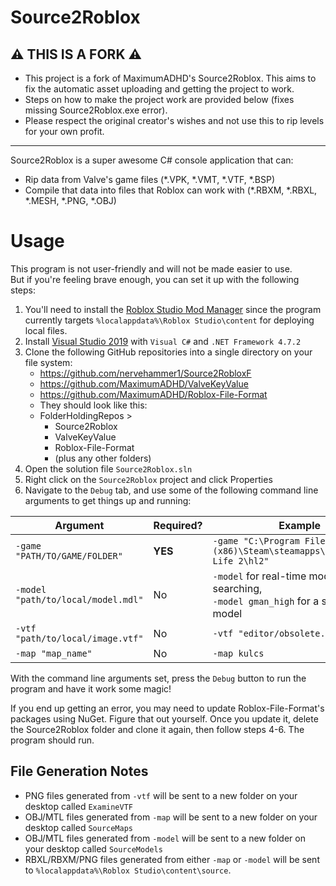 # Source2Roblox

## ⚠️ THIS IS A FORK ⚠️
- This project is a fork of MaximumADHD's Source2Roblox. This aims to fix the automatic asset uploading and getting the project to work.
- Steps on how to make the project work are provided below (fixes missing Source2Roblox.exe error).
- Please respect the original creator's wishes and not use this to rip levels for your own profit.

<hr/>

Source2Roblox is a super awesome C# console application that can:
- Rip data from Valve's game files (*.VPK, *.VMT, *.VTF, *.BSP)
- Compile that data into files that Roblox can work with (*.RBXM, *.RBXL, *.MESH, *.PNG, *.OBJ)

# Usage

This program is not user-friendly and will not be made easier to use.<br/> But if you're feeling brave enough, you can set it up with the following steps:

1. You'll need to install the [Roblox Studio Mod Manager](https://github.com/MaximumADHD/Roblox-Studio-Mod-Manager) since the program currently targets `%localappdata%\Roblox Studio\content` for deploying local files.
2. Install [Visual Studio 2019](https://c2rsetup.officeapps.live.com/c2r/downloadVS.aspx?sku=community&channel=Release&source=VSLandingPage&version=VS2019&cid=2030) with `Visual C#` and `.NET Framework 4.7.2`
3. Clone the following GitHub repositories into a single directory on your file system:
   - https://github.com/nervehammer1/Source2RobloxF
   - https://github.com/MaximumADHD/ValveKeyValue
   - https://github.com/MaximumADHD/Roblox-File-Format
   - They should look like this:
   	- FolderHoldingRepos >
   		- Source2Roblox
   		- ValveKeyValue
   		- Roblox-File-Format
   		- (plus any other folders)
4. Open the solution file `Source2Roblox.sln`
5. Right click on the `Source2Roblox` project and click Properties
6. Navigate to the `Debug` tab, and use some of the following command line arguments to get things up and running:

| **Argument**                         | **Required?** | **Example**                                                                         |
|--------------------------------------|---------------|-------------------------------------------------------------------------------------|
| `-game "PATH/TO/GAME/FOLDER"`        | **YES**       | `-game "C:\Program Files (x86)\Steam\steamapps\common\Half-Life 2\hl2"`             |
| `-model "path/to/local/model.mdl"`   | No            | `-model` for real-time model searching,<br/>`-model gman_high` for a specific model |
| `-vtf "path/to/local/image.vtf"`     | No            | `-vtf "editor/obsolete.vtf"`                                                        |
| `-map "map_name"`                    | No            | `-map kulcs`                                                                        |

With the command line arguments set, press the `Debug` button to run the program and have it work some magic!

If you end up getting an error, you may need to update Roblox-File-Format's packages using NuGet.
Figure that out yourself.
Once you update it, delete the Source2Roblox folder and clone it again, then follow steps 4-6. The program should run.

## File Generation Notes

- PNG files generated from `-vtf` will be sent to a new folder on your desktop called `ExamineVTF`
- OBJ/MTL files generated from `-map` will be sent to a new folder on your desktop called `SourceMaps`
- OBJ/MTL files generated from `-model` will be sent to a new folder on your desktop called `SourceModels`
- RBXL/RBXM/PNG files generated from either `-map` or `-model` will be sent to `%localappdata%\Roblox Studio\content\source`.

